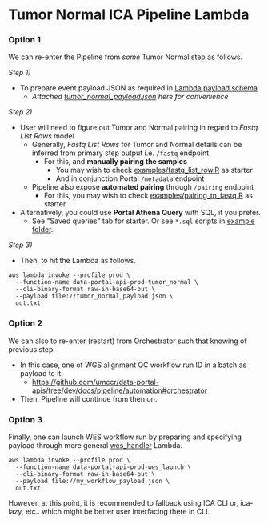 # Tumor Normal ICA Pipeline Lambda

### Option 1

We can re-enter the Pipeline from _some_ Tumor Normal step as follows.

_Step 1)_
- To prepare event payload JSON as required in [Lambda payload schema](https://github.com/umccr/data-portal-apis/blob/dev/data_processors/pipeline/lambdas/tumor_normal.py#L64-L104)
  - _Attached [tumor_normal_payload.json](tumor_normal_payload.json) here for convenience_

_Step 2)_
- User will need to figure out Tumor and Normal pairing in regard to _Fastq List Rows_ model
  - Generally, _Fastq List Rows_ for Tumor and Normal details can be inferred from primary step output i.e. `/fastq` endpoint
    - For this, and **manually pairing the samples**
      - You may wish to check [examples/fastq_list_row.R](../../examples/fastq_list_row.R) as starter
      - And in conjunction Portal `/metadata` endpoint
  - Pipeline also expose **automated pairing** through `/pairing` endpoint
    - For this, you may wish to check [examples/pairing_tn_fastq.R](../../examples/pairing_tn_fastq.R) as starter
- Alternatively, you could use **Portal Athena Query** with SQL, if you prefer. 
  - See "Saved queries" tab for starter. Or see `*.sql` scripts in [example folder](../../examples).

_Step 3)_
- Then, to hit the Lambda as follows.

```
aws lambda invoke --profile prod \
  --function-name data-portal-api-prod-tumor_normal \
  --cli-binary-format raw-in-base64-out \
  --payload file://tumor_normal_payload.json \
  out.txt
```

### Option 2

We can also to re-enter (restart) from Orchestrator such that knowing of previous step.

- In this case, one of WGS alignment QC workflow run ID in a batch as payload to it.
  - https://github.com/umccr/data-portal-apis/tree/dev/docs/pipeline/automation#orchestrator
- Then, Pipeline will continue from then on.

### Option 3

Finally, one can launch WES workflow run by preparing and specifying payload through more general [wes_handler](https://github.com/umccr/data-portal-apis/blob/dev/data_processors/pipeline/lambdas/wes_handler.py#L26-L39) Lambda.

```
aws lambda invoke --profile prod \
  --function-name data-portal-api-prod-wes_launch \
  --cli-binary-format raw-in-base64-out \
  --payload file://my_workflow_payload.json \
  out.txt
```

However, at this point, it is recommended to fallback using ICA CLI or, ica-lazy, etc.. which might be better user interfacing there in CLI.
